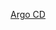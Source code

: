 [Argo CD](https://github.com/dokc/explorers/blob/cf8321570cd60b8eb7268c6579e0b48cb74e6625/how-to-dok/resources/argo_workflows.md)